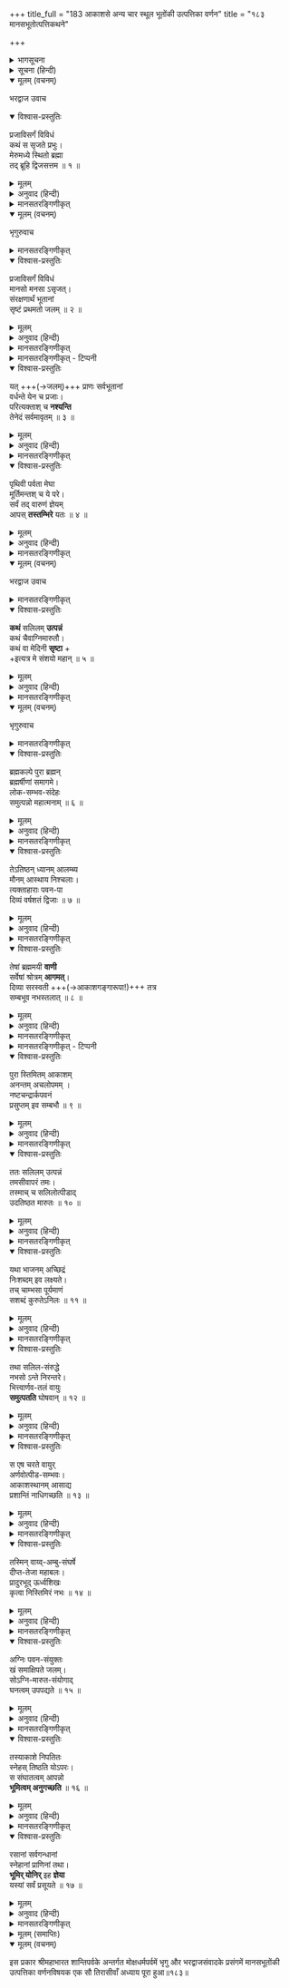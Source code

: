 +++
title_full = "183 आकाशसे अन्य चार स्थूल भूतोंकी उत्पत्तिका वर्णन"
title = "१८३ मानसभूतोत्पत्तिकथने"

+++

<details><summary>भागसूचना</summary>

त्र्यशीत्यधिकशततमोऽध्यायः
</details>

<details><summary>सूचना (हिन्दी)</summary>

आकाशसे अन्य चार स्थूल भूतोंकी उत्पत्तिका वर्णन
</details>

<details open><summary>मूलम् (वचनम्)</summary>

भरद्वाज उवाच
</details>

<details open><summary>विश्वास-प्रस्तुतिः</summary>

प्रजाविसर्गं विविधं  
कथं स सृजते प्रभुः।  
मेरुमध्ये स्थितो ब्रह्मा  
तद् ब्रूहि द्विजसत्तम ॥ १ ॥
</details>

<details><summary>मूलम्</summary>

प्रजाविसर्गं विविधं कथं स सृजते प्रभुः।  
मेरुमध्ये स्थितो ब्रह्मा तद् ब्रूहि द्विजसत्तम ॥ १ ॥
</details>

<details><summary>अनुवाद (हिन्दी)</summary>

_भरद्वाजने पूछा—_ द्विजश्रेष्ठ! मेरुपर्वतके मध्यभागमें स्थित होकर ब्रह्माजी नाना प्रकारकी प्रजासृष्टि कैसे करते हैं, यह मुझे बताइये?॥१॥
</details>

<details><summary>मानसतरङ्गिणीकृत्</summary>

Bharadvāja asked: “O best of the twice-born, tell me how did the mighty Brahmā, seated in the midst of Meru, give rise to various objects and emanations?” 
</details>


<details open><summary>मूलम् (वचनम्)</summary>

भृगुरुवाच
</details>

<details><summary>मानसतरङ्गिणीकृत्</summary>

Bhṛgu said: 
</details>


<details open><summary>विश्वास-प्रस्तुतिः</summary>

प्रजाविसर्गं विविधं  
मानसो मनसा ऽसृजत्।  
संरक्षणार्थं भूतानां  
सृष्टं प्रथमतो जलम् ॥ २ ॥
</details>

<details><summary>मूलम्</summary>

प्रजाविसर्गं विविधं मानसो मनसासृजत्।  
संरक्षणार्थं भूतानां सृष्टं प्रथमतो जलम् ॥ २ ॥
</details>

<details><summary>अनुवाद (हिन्दी)</summary>

_भृगुने कहा—_ उन मानसदेवने अपने मानसिक संकल्पसे ही नाना प्रकारकी प्रजासृष्टि की है। उन्होंने प्राणियोंकी रक्षाके लिये सबसे पहले जलकी सृष्टि की॥२॥
</details>

<details><summary>मानसतरङ्गिणीकृत्</summary>

Mānasa generated the diverse emanations through Manasa [9]. The liquid element, which sustains all beings emanated first. 
</details>

<details><summary>मानसतरङ्गिणीकृत् - टिप्पनी</summary>

[9] One may interpret Manasa as the sell-will of Mānasa 
</details>


<details open><summary>विश्वास-प्रस्तुतिः</summary>

यत् +++(→जलम्)+++ प्राणः सर्वभूतानां  
वर्धन्ते येन च प्रजाः।  
परित्यक्ताश् च **नश्यन्ति**  
तेनेदं सर्वमावृतम् ॥ ३ ॥
</details>

<details><summary>मूलम्</summary>

यत् प्राणः सर्वभूतानां वर्धन्ते येन च प्रजाः।  
परित्यक्ताश्च नश्यन्ति तेनेदं सर्वमावृतम् ॥ ३ ॥
</details>

<details><summary>अनुवाद (हिन्दी)</summary>

वह जल समस्त प्राणियोंका जीवन है। उसीसे प्रजाकी वृद्धि होती है। जलके न मिलनेसे प्राणी नष्ट हो जाते हैं। उसीने इस सम्पूर्ण जगत्‌के व्याप्त कर रखा है॥३॥
</details>

<details><summary>मानसतरङ्गिणीकृत्</summary>

It is the metabolism of all living beings; they grow and reproduce due to it. If it were not there all life would have perished. 
</details>


<details open><summary>विश्वास-प्रस्तुतिः</summary>

पृथिवी पर्वता मेघा  
मूर्तिमन्तश् च ये परे।  
सर्वं तद् वारुणं ज्ञेयम्  
आपस् **तस्तम्भिरे** यतः ॥ ४ ॥
</details>

<details><summary>मूलम्</summary>

पृथिवी पर्वता मेघा मूर्तिमन्तश्च ये परे।  
सर्वं तद् वारुणं ज्ञेयमापस्तस्तम्भिरे यतः ॥ ४ ॥
</details>

<details><summary>अनुवाद (हिन्दी)</summary>

पृथ्वी, पर्वत, मेघ तथा अन्य जो मूर्तिमान्, वस्तुएँ हैं, उन सबको जलमय समझना चाहिये; क्योंकि जलने ही उन सबको स्थिर कर रखा है॥४॥
</details>

<details><summary>मानसतरङ्गिणीकृत्</summary>

The Earth, the mountains, the coulds, their forms are pervade from within and without by [the liquid element].  
All is that element Varuṇa, know them to be condensations thereof.
</details>


<details open><summary>मूलम् (वचनम्)</summary>

भरद्वाज उवाच
</details>

<details><summary>मानसतरङ्गिणीकृत्</summary>

Bharadvāja spoke:
</details>


<details open><summary>विश्वास-प्रस्तुतिः</summary>

**कथं** सलिलम् **उत्पन्नं**  
कथं चैवाग्निमारुतौ।  
कथं वा मेदिनी **सृष्टा** +  
+इत्यत्र मे संशयो महान् ॥ ५ ॥
</details>

<details><summary>मूलम्</summary>

कथं सलिलमुत्पन्नं कथं चैवाग्निमारुतौ।  
कथं वा मेदिनी सृष्टेत्यत्र मे संशयो महान् ॥ ५ ॥
</details>

<details><summary>अनुवाद (हिन्दी)</summary>

_भरद्वाजने पूछा—_ भगवन्! जलकी उत्पत्ति कैसे हुई? अग्नि और वायुकी सृष्टि किस प्रकार हुई तथा पृथ्वीकी भी रचना कैसे की गयी, इस विषयमें मुझे महान् संदेह है॥५॥
</details>

<details><summary>मानसतरङ्गिणीकृत्</summary>

“How did the liquid element arise? How did heat and gas emerge? How did the solid element arise? I have great doubts in this regard.” 
</details>


<details open><summary>मूलम् (वचनम्)</summary>

भृगुरुवाच
</details>

<details><summary>मानसतरङ्गिणीकृत्</summary>

Bhṛgu said:
</details>


<details open><summary>विश्वास-प्रस्तुतिः</summary>

ब्रह्मकल्पे पुरा ब्रह्मन्  
ब्रह्मर्षीणां समागमे।  
लोक-सम्भव-संदेहः  
समुत्पन्नो महात्मनाम् ॥ ६ ॥
</details>

<details><summary>मूलम्</summary>

ब्रह्मकल्पे पुरा ब्रह्मन् ब्रह्मर्षीणां समागमे।  
लोकसम्भवसंदेहः समुत्पन्नो महात्मनाम् ॥ ६ ॥
</details>

<details><summary>अनुवाद (हिन्दी)</summary>

_भृगुने कहा—_ ब्रह्मन्! पूर्वकालमें जब ब्रह्मकल्प चल रहा था, उस समय ब्रह्मर्षियोंका परस्पर समागम हुआ। उन महात्माओंकी उस सभामें लोकसृष्टिविषयक संदेह उपस्थित हुआ॥६॥
</details>

<details><summary>मानसतरङ्गिणीकृत्</summary>

In the ancient epoch of the Brahmakalpa,  
when the Brahmaṛṣis endued with Brahma assembled together,  
the great ones developed this same question regarding the origin of the universe. 
</details>


<details open><summary>विश्वास-प्रस्तुतिः</summary>

तेऽतिष्ठन् ध्यानम् आलम्ब्य  
मौनम् आस्थाय निश्चलाः।  
त्यक्ताहाराः पवन-पा  
दिव्यं वर्षशतं द्विजाः ॥ ७ ॥
</details>

<details><summary>मूलम्</summary>

तेऽतिष्ठन् ध्यानमालम्ब्य मौनमास्थाय निश्चलाः।  
त्यक्ताहाराः पवनपा दिव्यं वर्षशतं द्विजाः ॥ ७ ॥
</details>

<details><summary>अनुवाद (हिन्दी)</summary>

वे ब्रह्मर्षि भोजन छोड़कर वायु पीकर रहते हुए सौ दिव्य वर्षोंतक ध्यान लगाकर मौनका आश्रय ले निश्चलभावसे बैठे रह गये॥७॥
</details>

<details><summary>मानसतरङ्गिणीकृत्</summary>

These twice-born ones remained silent and unmoved in contemplation [on this problem], staying away from food and merely subsisting on air for a hundred divine years. 
</details>


<details open><summary>विश्वास-प्रस्तुतिः</summary>

तेषां ब्रह्ममयी **वाणी**  
सर्वेषां श्रोत्रम् **आगमत्**।  
दिव्या सरस्वती +++(→आकाशगङ्गारूपा!)+++ तत्र  
सम्बभूव नभस्तलात् ॥ ८ ॥
</details>

<details><summary>मूलम्</summary>

तेषां ब्रह्ममयी वाणी सर्वेषां श्रोत्रमागमत्।  
दिव्या सरस्वती तत्र सम्बभूव नभस्तलात् ॥ ८ ॥
</details>

<details><summary>अनुवाद (हिन्दी)</summary>

उस ध्यानावस्थामें उन सबके कानोंमें ब्रह्ममयी वाणी सुनायी पड़ी। उस समय वहाँ आकाशसे दिव्य सरस्वती प्रकट हुई थी॥८॥
</details>

<details><summary>मानसतरङ्गिणीकृत्</summary>

Thereafter, [the below] Dharma-filled words reached the ears of all of them. Indeed this was the celestial Sarasvatī that emerged in the sky [10]. 
</details>

<details><summary>मानसतरङ्गिणीकृत् - टिप्पनी</summary>

[10] The heavenly Sarasvatī is an allusion to the Milky Way 
</details>


<details open><summary>विश्वास-प्रस्तुतिः</summary>

पुरा स्तिमितम् आकाशम्  
अनन्तम् अचलोपमम् ।  
नष्टचन्द्रार्कपवनं  
प्रसुप्तम् इव सम्बभौ ॥ ९ ॥
</details>

<details><summary>मूलम्</summary>

पुरा स्तिमितमाकाशमनन्तमचलोपमम् ।  
नष्टचन्द्रार्कपवनं प्रसुप्तमिव सम्बभौ ॥ ९ ॥
</details>

<details><summary>अनुवाद (हिन्दी)</summary>

वह आकाशवाणी इस प्रकार है—‘पूर्वकालमें अनन्त आकाश पर्वतके समान निश्चल था। उसमें चन्द्रमा, सूर्य अथवा वायु किसीके दर्शन नहीं होते थे। वह सोया हुआ-सा जान पड़ता था॥९॥
</details>

<details><summary>मानसतरङ्गिणीकृत्</summary>

In the beginning there was only the motionless and immovable space. Without bodies like the sun or moon or the gaseous element it was as though in a state of dormancy. 
</details>


<details open><summary>विश्वास-प्रस्तुतिः</summary>

ततः सलिलम् उत्पन्नं  
तमसीवापरं तमः।  
तस्माच् च सलिलोत्पीडाद्  
उदतिष्ठत मारुतः ॥ १० ॥
</details>

<details><summary>मूलम्</summary>

ततः सलिलमुत्पन्नं तमसीवापरं तमः।  
तस्माच्च सलिलोत्पीडादुदतिष्ठत मारुतः ॥ १० ॥
</details>

<details><summary>अनुवाद (हिन्दी)</summary>

‘तदनन्तर आकाशसे जलकी उत्पत्ति हुई; मानो अन्धकारमें ही दूसरा अन्धकार प्रकट हुआ हो। उस जलप्रवाहसे वायुका उत्थान हुआ॥१०॥
</details>

<details><summary>मानसतरङ्गिणीकृत्</summary>

Then the liquid element emerged, like something denser than the existing emptiness ([11] Literally something darker that existing darkness. ).  From the outward pressure in the liquid element arose the gaseous element.  
</details>


<details open><summary>विश्वास-प्रस्तुतिः</summary>

यथा भाजनम् अच्छिद्रं  
निःशब्दम् इव लक्ष्यते।  
तच् चाम्भसा पूर्यमाणं  
सशब्दं कुरुतेऽनिलः ॥ ११ ॥
</details>

<details><summary>मूलम्</summary>

यथा भाजनमच्छिद्रं निःशब्दमिव लक्ष्यते।  
तच्चाम्भसा पूर्यमाणं सशब्दं कुरुतेऽनिलः ॥ ११ ॥
</details>

<details><summary>अनुवाद (हिन्दी)</summary>

‘जैसे कोई छिद्ररहित पात्र निःशब्द-सा लक्षित होता है; परंतु जब उसमें छिद्र करके जल भरा जाता है, तब वायु उसमें आवाज प्रकट कर देती है॥११॥
</details>

<details><summary>मानसतरङ्गिणीकृत्</summary>

Like a vessel without a fissure the universe was without sound. But when filled with the liquid element sound was transmitted gaseous element. 
</details>


<details open><summary>विश्वास-प्रस्तुतिः</summary>

तथा सलिल-संरुद्धे  
नभसो ऽन्ते निरन्तरे।  
भित्त्वार्णव-तलं वायुः  
**समुत्पतति** घोषवान् ॥ १२ ॥
</details>

<details><summary>मूलम्</summary>

तथा सलिलसंरुद्धे नभसोऽन्ते निरन्तरे।  
भित्त्वार्णवतलं वायुः समुत्पतति घोषवान् ॥ १२ ॥
</details>

<details><summary>अनुवाद (हिन्दी)</summary>

‘इसी प्रकार जलसे आकाशका सारा प्रान्त ऐसा अवरुद्ध हो गया था कि उसमें कहीं थोड़ा-सा भी अवकाश नहीं था। तब उस एकार्णवके तलप्रदेशका भेदन करके बड़ी भारी आवाजके साथ वायुका प्राकट्य हुआ॥१२॥
</details>

<details><summary>मानसतरङ्गिणीकृत्</summary>

Thus the space permeated throughout by the liquid element, and from it [liquid element] penetrated by waves arose the vibrating gaseous element. 
</details>


<details open><summary>विश्वास-प्रस्तुतिः</summary>

स एष चरते वायुर्  
अर्णवोत्पीड-सम्भवः।  
आकाशस्थानम् आसाद्य  
प्रशान्तिं नाधिगच्छति ॥ १३ ॥
</details>

<details><summary>मूलम्</summary>

स एष चरते वायुरर्णवोत्पीडसम्भवः।  
आकाशस्थानमासाद्य प्रशान्तिं नाधिगच्छति ॥ १३ ॥
</details>

<details><summary>अनुवाद (हिन्दी)</summary>

‘इस प्रकार समुद्रके जलसमुदायसे प्रकट हुई यह वायु सर्वत्र विचरने लगी और आकाशके किसी भी स्थानमें पहुँचकर वह शान्त नहीं हुई॥१३॥
</details>

<details><summary>मानसतरङ्गिणीकृत्</summary>

The gas thus by the pressure of the waves in water keeps moving. In the midst of space where there is no countering force it never stops. 
</details>


<details open><summary>विश्वास-प्रस्तुतिः</summary>

तस्मिन् वाय्व्-अम्बु-संघर्षे  
दीप्त-तेजा महाबलः।  
प्रादुरभूद् ऊर्ध्वशिखः  
कृत्वा निस्तिमिरं नभः ॥ १४ ॥
</details>

<details><summary>मूलम्</summary>

तस्मिन् वाय्वम्बुसंघर्षे दीप्ततेजा महाबलः।  
प्रादुरभूदूर्ध्वशिखः कृत्वा निस्तिमिरं नभः ॥ १४ ॥
</details>

<details><summary>अनुवाद (हिन्दी)</summary>

‘वायु और जलके उस संघर्षसे अत्यन्त तेजोमय महाबली अग्निदेवका प्राकट्य हुआ, जिनकी लपटें ऊपरकी ओर उठ रही थीं। वह आग आकाशके सारे अन्धकारको नष्ट करके प्रकट हुई थी॥१४॥
</details>

<details><summary>मानसतरङ्गिणीकृत्</summary>

Where the gas encountered the liquid element, there was friction and this gave rise the light and heat filled with energy. These radiated forth with upward- directed rays and dispelled the darkness from the space. 
</details>


<details open><summary>विश्वास-प्रस्तुतिः</summary>

अग्निः पवन-संयुक्तः  
खं समाक्षिपते जलम्।  
सोऽग्नि-मारुत-संयोगाद्  
घनत्वम् उपपद्यते ॥ १५ ॥
</details>

<details><summary>मूलम्</summary>

अग्निः पवनसंयुक्तः खं समाक्षिपते जलम्।  
सोऽग्निमारुतसंयोगाद् घनत्वमुपपद्यते ॥ १५ ॥
</details>

<details><summary>अनुवाद (हिन्दी)</summary>

‘वायुका संयोग पाकर अग्नि जलको आकाशमें उछालने लगी; फिर वही जल अग्नि और वायुके संयोगसे घनीभूत हो गया॥१५॥
</details>

<details><summary>मानसतरङ्गिणीकृत्</summary>

The heat acting on the gaseous element spread the liquid element into space. Through the combination with heat and the gaseous element it [the liquid element] gave rise to dense structures. 
</details>


<details open><summary>विश्वास-प्रस्तुतिः</summary>

तस्याकाशे निपतितः  
स्नेहस् तिष्ठति योऽपरः।  
स संघातत्वम् आपन्नो  
**भूमित्वम् अनुगच्छति** ॥ १६ ॥
</details>

<details><summary>मूलम्</summary>

तस्याकाशे निपतितः स्नेहस्तिष्ठति योऽपरः।  
स संघातत्वमापन्नो भूमित्वमनुगच्छति ॥ १६ ॥
</details>

<details><summary>अनुवाद (हिन्दी)</summary>

‘उसका जो वह गीलापन आकाशमें गिरा, वही घनीभूत होकर पृथ्वीके रूपमें परिणत हो गया॥१६॥
</details>


<details><summary>मानसतरङ्गिणीकृत्</summary>

These condensates of the liquid element fell of from the sky  
and solidified to give rise to the solid element.
</details>


<details open><summary>विश्वास-प्रस्तुतिः</summary>

रसानां सर्वगन्धानां  
स्नेहानां प्राणिनां तथा।  
**भूमिर् योनिर्** इह **ज्ञेया**  
यस्यां सर्वं प्रसूयते ॥ १७ ॥
</details>

<details><summary>मूलम्</summary>

रसानां सर्वगन्धानां स्नेहानां प्राणिनां तथा।  
भूमिर्योनिरिह ज्ञेया यस्यां सर्वं प्रसूयते ॥ १७ ॥
</details>

<details><summary>अनुवाद (हिन्दी)</summary>

‘इस पृथ्वीको सम्पूर्ण रसों, गन्धों, स्नेहों तथा प्राणियोंका कारण समझना चाहिये। इसीसे सबकी उत्पत्ति होती है’॥१७॥
</details>

<details><summary>मानसतरङ्गिणीकृत्</summary>

This solid element as the earth is known to be the source from which all liquids, substances, smells and living beings originated. ॥ 
</details>


<details><summary>मूलम् (समाप्तिः)</summary>

इति श्रीमहाभारते शान्तिपर्वणि मोक्षधर्मपर्वणि भृगुभरद्वाजसंवादे मानसभूतोत्पत्तिकथने त्र्यशीत्यधिकशततमोऽध्यायः ॥ १८३ ॥
</details>

<details open><summary>मूलम् (वचनम्)</summary>

इस प्रकार श्रीमहाभारत शान्तिपर्वके अन्तर्गत मोक्षधर्मपर्वमें भृगु और भरद्वाजसंवादके प्रसंगमें मानसभूतोंकी उत्पत्तिका वर्णनविषयक एक सौ तिरासीवाँ अध्याय पूरा हुआ॥१८३॥
</details>

